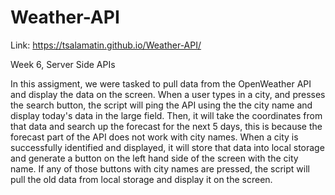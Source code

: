 # Weather-API

Link: https://tsalamatin.github.io/Weather-API/

Week 6, Server Side APIs

In this assigment, we were tasked to pull data from the OpenWeather API and display the data on the screen.
When a user types in a city, and presses the search button, the script will ping the API using the the city name and display today's data in the large field. Then, it will take the coordinates from that data and search up the forecast for the next 5 days, this is because the forecast part of the API does not work with city names. When a city is successfully identified and displayed, it will store that data into local storage and generate a button on the left hand side of the screen with the city name. If any of those buttons with city names are pressed, the script will pull the old data from local storage and display it on the screen.
